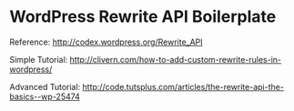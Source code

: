 # WordPress Rewrite API Boilerplate

Reference:
http://codex.wordpress.org/Rewrite_API

Simple Tutorial:
http://clivern.com/how-to-add-custom-rewrite-rules-in-wordpress/

Advanced Tutorial:
http://code.tutsplus.com/articles/the-rewrite-api-the-basics--wp-25474
